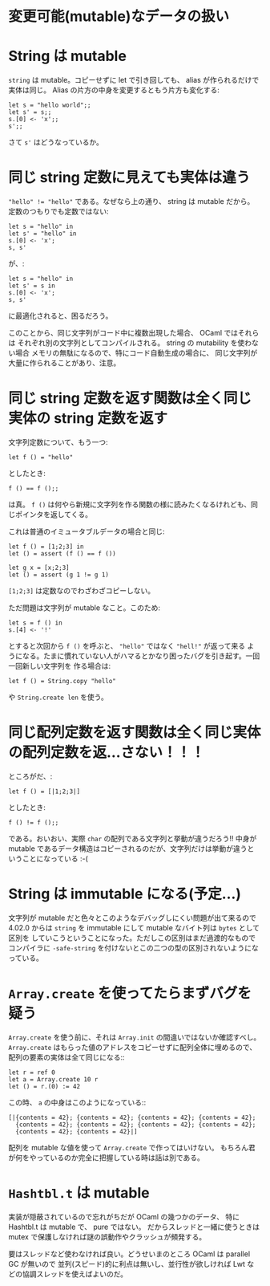 変更可能(mutable)なデータの扱い
====================================

String は mutable
=============================================================

`string` は mutable。コピーせずに let で引き回しても、 alias が作られるだけで実体は同じ。
Alias の片方の中身を変更するともう片方も変化する:

```
let s = "hello world";;
let s' = s;;
s.[0] <- 'x';;
s';;
```

さて `s'` はどうなっているか。

同じ string 定数に見えても実体は違う
=============================================================

`"hello" != "hello"` である。なぜなら上の通り、 string は mutable だから。
定数のつもりでも定数ではない:

```
let s = "hello" in
let s' = "hello" in
s.[0] <- 'x';
s, s'
```

が、:

```
let s = "hello" in
let s' = s in
s.[0] <- 'x';
s, s'
```

に最適化されると、困るだろう。

このことから、同じ文字列がコード中に複数出現した場合、 OCaml ではそれらは
それぞれ別の文字列としてコンパイルされる。 string の mutability を使わない場合
メモリの無駄になるので、特にコード自動生成の場合に、
同じ文字列が大量に作られることがあり、注意。

同じ string 定数を返す関数は全く同じ実体の string 定数を返す
=============================================================

文字列定数について、もう一つ:

```
let f () = "hello"
```

としたとき:

```
f () == f ();;
```

は真。 `f ()` は何やら新規に文字列を作る関数の様に読みたくなるけれども、同じポインタを返してくる。

これは普通のイミュータブルデータの場合と同じ:

```
let f () = [1;2;3] in
let () = assert (f () == f ())

let g x = [x;2;3]
let () = assert (g 1 != g 1)
```

`[1;2;3]` は定数なのでわざわざコピーしない。

ただ問題は文字列が mutable なこと。このため:

```
let s = f () in
s.[4] <- '!'
```

とすると次回から `f ()` を呼ぶと、 `"hello"` ではなく `"hell!"` が返って来る
ようになる。たまに慣れていない人がハマるとかなり困ったバグを引き起す。一回一回新しい文字列を
作る場合は:

```
let f () = String.copy "hello"
```

や `String.create len` を使う。

同じ配列定数を返す関数は全く同じ実体の配列定数を返…さない！！！
=======================================================

ところがだ、:

```
let f () = [|1;2;3|]
```

としたとき:

```
f () != f ();;
```

である。おいおい、実際 `char` の配列である文字列と挙動が違うだろう!!
中身が mutable であるデータ構造はコピーされるのだが、文字列だけは挙動が違うということになっている :-(

String は immutable になる(予定…)
=================================

文字列が mutable だと色々とこのようなデバッグしにくい問題が出て来るので 4.02.0 からは
`string` を immutable にして mutable なバイト列は `bytes` として区別を
していこうということになった。ただしこの区別はまだ過渡的なものでコンパイラに
`-safe-string` を付けないとこの二つの型の区別されないようになっている。


`Array.create` を使ってたらまずバグを疑う
=============================================================

`Array.create` を使う前に、それは `Array.init` の間違いではないか確認すべし。
`Array.create` はもらった値のアドレスをコピーせずに配列全体に埋めるので、
配列の要素の実体は全て同じになる::

```
let r = ref 0
let a = Array.create 10 r
let () = r.(0) := 42
```

この時、 `a` の中身はこのようになっている::

```
[|{contents = 42}; {contents = 42}; {contents = 42}; {contents = 42};
  {contents = 42}; {contents = 42}; {contents = 42}; {contents = 42};
  {contents = 42}; {contents = 42}|]
```

配列を mutable な値を使って `Array.create` で作ってはいけない。
もちろん君が何をやっているのか完全に把握している時は話は別である。


`Hashtbl.t` は mutable
=============================================================

実装が隠蔽されているので忘れがちだが OCaml の幾つかのデータ、
特に Hashtbl.t は mutable で、 pure ではない。
だからスレッドと一緒に使うときは mutex で保護しなければ謎の誤動作やクラッシュが頻発する。

要はスレッドなど使わなければ良い。どうせいまのところ OCaml は parallel GC が無いので
並列(スピード)的に利点は無いし、並行性が欲しければ Lwt などの協調スレッドを使えばよいのだ。
